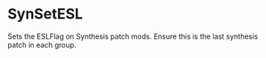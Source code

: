 # SynSetESL
 Sets the ESLFlag on Synthesis patch mods. Ensure this is the last synthesis patch in each group.
